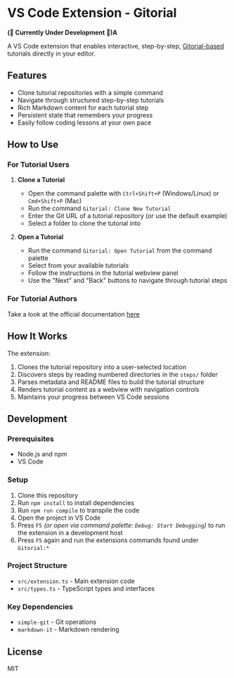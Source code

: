 # VS Code Extension - Gitorial 
**(🚧 Currently Under Development 🚧)A**

A VS Code extension that enables interactive, step-by-step, [Gitorial-based](https://github.com/gitorial-sdk) tutorials directly in your editor.

## Features

- Clone tutorial repositories with a simple command
- Navigate through structured step-by-step tutorials
- Rich Markdown content for each tutorial step
- Persistent state that remembers your progress
- Easily follow coding lessons at your own pace

## How to Use

### For Tutorial Users

1. **Clone a Tutorial**
   - Open the command palette with `Ctrl+Shift+P` (Windows/Linux) or `Cmd+Shift+P` (Mac)
   - Run the command `Gitorial: Clone New Tutorial`
   - Enter the Git URL of a tutorial repository (or use the default example)
   - Select a folder to clone the tutorial into

2. **Open a Tutorial**
   - Run the command `Gitorial: Open Tutorial` from the command palette
   - Select from your available tutorials
   - Follow the instructions in the tutorial webview panel
   - Use the "Next" and "Back" buttons to navigate through tutorial steps

### For Tutorial Authors
Take a look at the official documentation [here](https://github.com/gitorial-sdk)

## How It Works

The extension:
1. Clones the tutorial repository into a user-selected location
2. Discovers steps by reading numbered directories in the `steps/` folder
3. Parses metadata and README files to build the tutorial structure
4. Renders tutorial content as a webview with navigation controls
5. Maintains your progress between VS Code sessions

## Development

### Prerequisites

- Node.js and npm
- VS Code

### Setup

1. Clone this repository
2. Run `npm install` to install dependencies
3. Run `npm run compile` to transpile the code
4. Open the project in VS Code
5. Press `F5` _(or open via command palette: `Debug: Start Debugging`)_ to run the extension in a development host
6. Press `F5` again and run the extensions commands found under `Gitorial:*`

### Project Structure

- `src/extension.ts` - Main extension code
- `src/types.ts` - TypeScript types and interfaces

### Key Dependencies

- `simple-git` - Git operations
- `markdown-it` - Markdown rendering

## License

MIT
